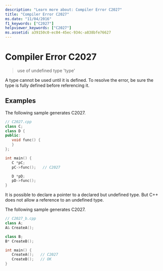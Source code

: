 ```yaml
---
description: "Learn more about: Compiler Error C2027"
title: "Compiler Error C2027"
ms.date: "11/04/2016"
f1_keywords: ["C2027"]
helpviewer_keywords: ["C2027"]
ms.assetid: a39150c0-ec04-45ec-934c-a838bfe76627
---
```

# Compiler Error C2027

> use of undefined type 'type'

A type cannot be used until it is defined. To resolve the error, be sure the type is fully defined before referencing it.

## Examples

The following sample generates C2027.

```cpp
// C2027.cpp
class C;
class D {
public:
   void func() {
   }
};

int main() {
   C *pC;
   pC->func();   // C2027

   D *pD;
   pD->func();
}
```

It is possible to declare a pointer to a declared but undefined type. But C++ does not allow a reference to an undefined type.

The following sample generates C2027.

```cpp
// C2027_b.cpp
class A;
A& CreateA();

class B;
B* CreateB();

int main() {
   CreateA();   // C2027
   CreateB();   // OK
}
```
